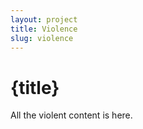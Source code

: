```yaml
---
layout: project
title: Violence
slug: violence
---
```


# {title}

All the violent content is here.
